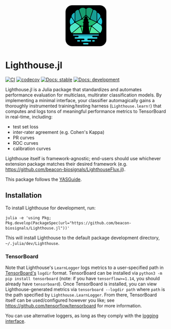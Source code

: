 <div align="center">
  <img src="docs/src/assets/logo.svg"
       alt="Lighthouse.jl"
       height="128"
       width="128">
</div>

# Lighthouse.jl

[![CI](https://github.com/beacon-biosignals/Lighthouse.jl/actions/workflows/CI.yml/badge.svg)](https://github.com/beacon-biosignals/Lighthouse.jl/actions/workflows/CI.yml)
[![codecov](https://codecov.io/gh/beacon-biosignals/Lighthouse.jl/branch/main/graph/badge.svg?token=8DnNEbLw2x)](https://codecov.io/gh/beacon-biosignals/Lighthouse.jl)
[![Docs: stable](https://img.shields.io/badge/docs-stable-blue.svg)](https://beacon-biosignals.github.io/Lighthouse.jl/stable)
[![Docs: development](https://img.shields.io/badge/docs-dev-blue.svg)](https://beacon-biosignals.github.io/Lighthouse.jl/dev)


Lighthouse.jl is a Julia package that standardizes and automates performance evaluation for multiclass, multirater classification models. By implementing a minimal interface, your classifier automagically gains a thoroughly instrumented training/testing harness (`Lighthouse.learn!`) that computes and logs tons of meaningful performance metrics to TensorBoard in real-time, including:

- test set loss
- inter-rater agreement (e.g. Cohen's Kappa)
- PR curves
- ROC curves
- calibration curves

Lighthouse itself is framework-agnostic; end-users should use whichever extension package matches their desired framework (e.g. https://github.com/beacon-biosignals/LighthouseFlux.jl).

This package follows the [YASGuide](https://github.com/jrevels/YASGuide).

## Installation

To install Lighthouse for development, run:

```
julia -e 'using Pkg; Pkg.develop(PackageSpec(url="https://github.com/beacon-biosignals/Lighthouse.jl"))'
```

This will install Lighthouse to the default package development directory, `~/.julia/dev/Lighthouse`.

### TensorBoard

Note that Lighthouse's `LearnLogger` logs metrics to a user-specified path in [TensorBoard's](https://github.com/tensorflow/tensorboard) `logdir` format. TensorBoard can be installed via `python3 -m pip install tensorboard` (note: if you have `tensorflow>=1.14`, you should already have `tensorboard`). Once TensorBoard is installed, you can view Lighthouse-generated metrics via `tensorboard --logdir path` where `path` is the path specified by `Lighthouse.LearnLogger`. From there, TensorBoard itself can be used/configured however you like; see https://github.com/tensorflow/tensorboard for more information.

You can use alternative loggers, as long as they comply with the [logging interface](https://beacon-biosignals.github.io/Lighthouse.jl/dev#The-logging-interface).
